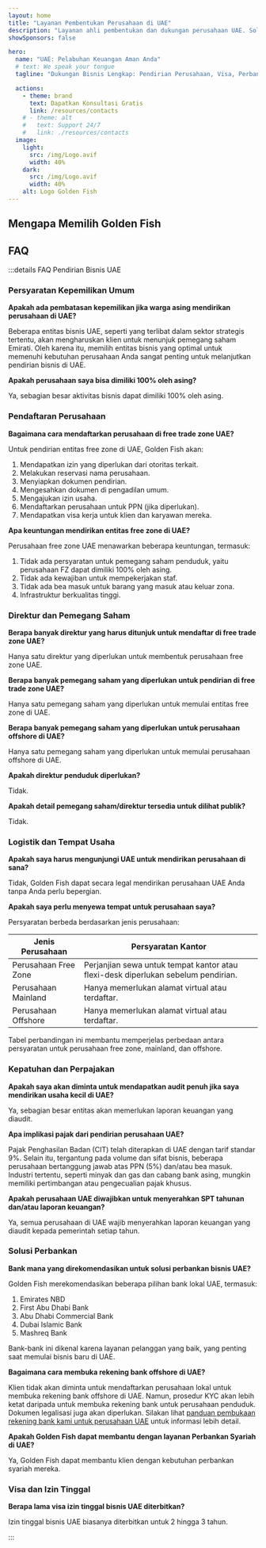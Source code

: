 ```yaml
---
layout: home
title: "Layanan Pembentukan Perusahaan di UAE"
description: "Layanan ahli pembentukan dan dukungan perusahaan UAE. Solusi pendirian perusahaan, perbankan, pajak, hukum dan visa. Bayar hanya setelah persetujuan."
showSponsors: false

hero:
  name: "UAE: Pelabuhan Keuangan Aman Anda"
  # text: We speak your tongue
  tagline: "Dukungan Bisnis Lengkap: Pendirian Perusahaan, Visa, Perbankan. <span class='hl'>Tidak ada keberhasilan — tidak ada biaya</span>."

  actions:
    - theme: brand
      text: Dapatkan Konsultasi Gratis
      link: /resources/contacts
    # - theme: alt
    #   text: Support 24/7
    #   link: ./resources/contacts
  image:
    light:
      src: /img/Logo.avif
      width: 40%
    dark:
      src: /img/Logo.avif
      width: 40%
    alt: Logo Golden Fish
---
```


<FeatureCards :features="[
  {
    title: 'Panduan Pendirian Perusahaan',
    details: 'Panduan lengkap untuk mendirikan perusahaan di **Free Zone, offshore, Mainland, cabang**.',
    items: [
      'Kepemilikan Asing 100% tersedia di Free Zone dan Mainland',
      'Tarif Pajak Rendah - hanya 9% pajak perusahaan',
      'Tidak Ada Kontrol Mata Uang - repatriasi modal mudah'
    ],
    linkText: 'Learn more',
    link: '/uae-business/offer/company-registration/',
    icon: {
      light: '/img/iStock-2051326997.avif',
      dark: '/img/iStock-1448478309.jpg',
      alt: 'Panduan Pendirian Perusahaan'
    }
  },
  {
    title: 'Pembukaan Rekening Bank',
    details: 'Buka rekening bank bisnis atau pribadi dengan mudah di bank-bank terpercaya UAE.',
    items: [
      'Layanan PRO end-to-end untuk persetujuan pemerintah',
      'Pengaturan paket perbankan lengkap',
      '**Tingkat keberhasilan 96%**',
    ],
    linkText: 'Learn more',
    link: '/uae-business/offer/banking/',
    icon: {
      light: '/img/iStock-2153786564.avif',
      dark: '/img/iStock-2166793628.avif',
      alt: 'Layanan Perbankan'
    }
  },
  {
    title: 'Golden Visa & Izin Tinggal',
    details: 'Dapatkan **Golden Visa** UAE untuk izin tinggal jangka panjang dengan proses aplikasi yang lancar.',
    items: [
      '**Tidak perlu masuk UAE setiap 6 bulan**',
      'Masa berlaku 10 tahun dengan opsi perpanjangan dengan mempertahankan syarat kualifikasi',
      'Tingkat keberhasilan 92%',
    ],
    linkText: 'Learn more',
    link: '/uae-business/offer/golden-visa/',
    icon: {
      light: '/img/iStock-1312241253.avif',
      dark: '/img/ILONMASKID.webp',
      alt: 'Layanan Visa'
    }
  },
]" />

<FeatureCards :features="[
  {
    title: 'Layanan Kepatuhan',
    details: 'Para ahli kami membimbing Anda melalui persyaratan regulasi UAE yang kompleks, termasuk laporan ESR dan pengajuan UBO.',
    items: [],
    linkText: 'Learn more',
    link: '/uae-business/company-registration/Protect-Your-Business',
    icon: {
      light: '/img/iStock-1299393716.avif',
      dark: '/img/iStock-2149731304.avif',
      alt: 'Layanan Kepatuhan'
    }
  },
  {
    title: 'Pajak Perusahaan & PPN',
    details: 'Saran ahli memastikan kepatuhan terhadap kewajiban Pajak Perusahaan dan PPN dengan Federal Tax Authority (FTA).',
    items: [],
    linkText: 'Learn more',
    link: '/uae-business/company-registration/accounting-legal',
    icon: {
      light: '/img/iStock-1018285934.avif',
      dark: '/img/iStock-584576538.avif',
      alt: 'Layanan Pajak'
    }
  },
  {
    title: 'Layanan Hukum',
    details: 'Tim hukum memberikan saran tentang hukum UAE mengenai M&A, restrukturisasi perusahaan, pembiayaan, dan penyelesaian sengketa.',
    items: [],
    linkText: 'Learn more',
    link: '/uae-business/company-registration/Protect-Your-Business',
    icon: {
      light: '/img/iStock-650045508.avif',
      dark: '/img/iStock-1498627598.avif',
      alt: 'Layanan Hukum'
    }
  },
  {
    title: 'Akuntansi & Penggajian',
    details: 'Akuntan kami mengelola keuangan, menyediakan pembukuan, rekonsiliasi, penggajian, dan dukungan audit, menghemat biaya perekrutan.',
    items: [],
    linkText: 'Learn more',
    link: '/resources/contacts',
    icon: {
      light: '/img/iStock-1022793868.avif',
      dark: '/img/iStock-1320130292.jpg',
      alt: 'Layanan Akuntansi'
    }
  },
]" />

## Mengapa Memilih Golden Fish

<BenefitsList :features="[
  {
    icon: '🏢',
    title: 'Keahlian Lokal UAE',
    text: 'Spesialis berdedikasi di Dubai memberikan panduan ahli di setiap tahap proses.'
  },
  {
    icon: '📊',
    title: 'Tingkat Keberhasilan Terbukti',
    text: 'Tingkat persetujuan lebih dari 90% dengan ratusan visa, rekening bank, dan pendaftaran perusahaan yang diproses melalui layanan premium kami.'
  },
  {
    icon: '💸',
    title: '**Biaya Berbasis Keberhasilan**',
    text: '[Bayar hanya setelah disetujui](/uae-business/benefits/success-based-fees). Transparansi penuh tanpa biaya tersembunyi.'
  },
]" />

## FAQ

:::details FAQ Pendirian Bisnis UAE

### Persyaratan Kepemilikan Umum

**Apakah ada pembatasan kepemilikan jika warga asing mendirikan perusahaan di UAE?**

Beberapa entitas bisnis UAE, seperti yang terlibat dalam sektor strategis tertentu, akan mengharuskan klien untuk menunjuk pemegang saham Emirati. Oleh karena itu, memilih entitas bisnis yang optimal untuk memenuhi kebutuhan perusahaan Anda sangat penting untuk melanjutkan pendirian bisnis di UAE.

**Apakah perusahaan saya bisa dimiliki 100% oleh asing?**

Ya, sebagian besar aktivitas bisnis dapat dimiliki 100% oleh asing.

### Pendaftaran Perusahaan

**Bagaimana cara mendaftarkan perusahaan di free trade zone UAE?**

Untuk pendirian entitas free zone di UAE, Golden Fish akan:

1. Mendapatkan izin yang diperlukan dari otoritas terkait.
2. Melakukan reservasi nama perusahaan.
3. Menyiapkan dokumen pendirian.
4. Mengesahkan dokumen di pengadilan umum.
5. Mengajukan izin usaha.
6. Mendaftarkan perusahaan untuk PPN (jika diperlukan).
7. Mendapatkan visa kerja untuk klien dan karyawan mereka.

**Apa keuntungan mendirikan entitas free zone di UAE?**

Perusahaan free zone UAE menawarkan beberapa keuntungan, termasuk:

1. Tidak ada persyaratan untuk pemegang saham penduduk, yaitu perusahaan FZ dapat dimiliki 100% oleh asing.
2. Tidak ada kewajiban untuk mempekerjakan staf.
3. Tidak ada bea masuk untuk barang yang masuk atau keluar zona.
4. Infrastruktur berkualitas tinggi.

### Direktur dan Pemegang Saham

**Berapa banyak direktur yang harus ditunjuk untuk mendaftar di free trade zone UAE?**

Hanya satu direktur yang diperlukan untuk membentuk perusahaan free zone UAE.

**Berapa banyak pemegang saham yang diperlukan untuk pendirian di free trade zone UAE?**

Hanya satu pemegang saham yang diperlukan untuk memulai entitas free zone di UAE.

**Berapa banyak pemegang saham yang diperlukan untuk perusahaan offshore di UAE?**

Hanya satu pemegang saham yang diperlukan untuk memulai perusahaan offshore di UAE.

**Apakah direktur penduduk diperlukan?**

Tidak.

**Apakah detail pemegang saham/direktur tersedia untuk dilihat publik?**

Tidak.

### Logistik dan Tempat Usaha

**Apakah saya harus mengunjungi UAE untuk mendirikan perusahaan di sana?**

Tidak, Golden Fish dapat secara legal mendirikan perusahaan UAE Anda tanpa Anda perlu bepergian.

**Apakah saya perlu menyewa tempat untuk perusahaan saya?**

Persyaratan berbeda berdasarkan jenis perusahaan:

| Jenis Perusahaan | Persyaratan Kantor |
| ----------------- | --------------------------------------------------------------------------------------- |
| Perusahaan Free Zone | Perjanjian sewa untuk tempat kantor atau flexi-desk diperlukan sebelum pendirian. |
| Perusahaan Mainland | Hanya memerlukan alamat virtual atau terdaftar. |
| Perusahaan Offshore | Hanya memerlukan alamat virtual atau terdaftar. |

Tabel perbandingan ini membantu memperjelas perbedaan antara persyaratan untuk perusahaan free zone, mainland, dan offshore.

### Kepatuhan dan Perpajakan

**Apakah saya akan diminta untuk mendapatkan audit penuh jika saya mendirikan usaha kecil di UAE?**

Ya, sebagian besar entitas akan memerlukan laporan keuangan yang diaudit.

**Apa implikasi pajak dari pendirian perusahaan UAE?**

Pajak Penghasilan Badan (CIT) telah diterapkan di UAE dengan tarif standar 9%. Selain itu, tergantung pada volume dan sifat bisnis, beberapa perusahaan bertanggung jawab atas PPN (5%) dan/atau bea masuk. Industri tertentu, seperti minyak dan gas dan cabang bank asing, mungkin memiliki pertimbangan atau pengecualian pajak khusus.

**Apakah perusahaan UAE diwajibkan untuk menyerahkan SPT tahunan dan/atau laporan keuangan?**

Ya, semua perusahaan di UAE wajib menyerahkan laporan keuangan yang diaudit kepada pemerintah setiap tahun.

### Solusi Perbankan

**Bank mana yang direkomendasikan untuk solusi perbankan bisnis UAE?**

Golden Fish merekomendasikan beberapa pilihan bank lokal UAE, termasuk:

1. Emirates NBD
2. First Abu Dhabi Bank
3. Abu Dhabi Commercial Bank
4. Dubai Islamic Bank
5. Mashreq Bank

Bank-bank ini dikenal karena layanan pelanggan yang baik, yang penting saat memulai bisnis baru di UAE.

**Bagaimana cara membuka rekening bank offshore di UAE?**

Klien tidak akan diminta untuk mendaftarkan perusahaan lokal untuk membuka rekening bank offshore di UAE. Namun, prosedur KYC akan lebih ketat daripada untuk membuka rekening bank untuk perusahaan penduduk. Dokumen legalisasi juga akan diperlukan. Silakan lihat [panduan pembukaan rekening bank kami untuk perusahaan UAE](./banking) untuk informasi lebih detail.

**Apakah Golden Fish dapat membantu dengan layanan Perbankan Syariah di UAE?**

Ya, Golden Fish dapat membantu klien dengan kebutuhan perbankan syariah mereka.

### Visa dan Izin Tinggal

**Berapa lama visa izin tinggal bisnis UAE diterbitkan?**

Izin tinggal bisnis UAE biasanya diterbitkan untuk 2 hingga 3 tahun.

:::